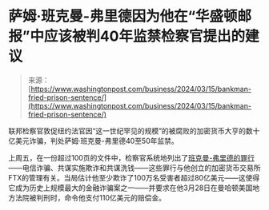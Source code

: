 <!--yml

分类：未分类

日期：2024-05-29 12:25:55

-->

# 萨姆·班克曼-弗里德因为他在“华盛顿邮报”中应该被判40年监禁检察官提出的建议

> 来源：[https://www.washingtonpost.com/business/2024/03/15/bankman-fried-prison-sentence/](https://www.washingtonpost.com/business/2024/03/15/bankman-fried-prison-sentence/)

联邦检察官敦促纽约法官因“这一世纪罕见的规模”的被腐败的加密货币大亨的数十亿美元诈骗，判处萨姆·班克曼-弗里德40至50年监禁。

上周五，在一份超过100页的文件中，检察官系统地列出了[班克曼-弗里德的罪行](https://www.washingtonpost.com/business/2023/11/02/sbf-bankman-fried-trial-ftx/?itid=lk_inline_manual_4)——电信诈骗、共谋实施欺诈和共谋洗钱——这些罪行与他创立的加密货币交易所FTX的管理有关。当局估计他至少欺诈了100万名受害者超过80亿美元——这使得它成为历史上规模最大的金融诈骗案之一——并要求在他3月28日在曼哈顿美国地方法院被判刑时，命令他支付110亿美元的赔偿金。
